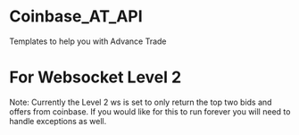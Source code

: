 # Coinbase_AT_API
Templates to help you with Advance Trade


# For Websocket Level 2
Note: Currently the Level 2 ws is set to only return the top two bids and offers from coinbase. If you would like for this to run forever you will need to handle exceptions as well. 

